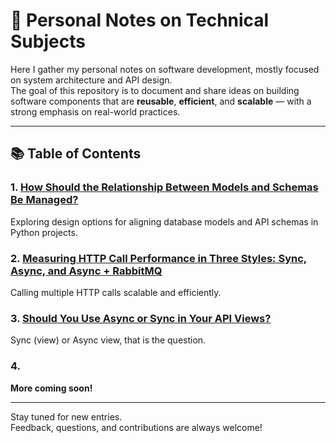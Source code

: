 # 📝 Personal Notes on Technical Subjects

Here I gather my personal notes on software development, mostly focused on system architecture and API design.  
The goal of this repository is to document and share ideas on building software components that are **reusable**, **efficient**, and **scalable** — with a strong emphasis on real-world practices.

---

## 📚 Table of Contents

### 1. [How Should the Relationship Between Models and Schemas Be Managed?](posts/model-schema-design.md)
   Exploring design options for aligning database models and API schemas in Python projects.

### 2. [Measuring HTTP Call Performance in Three Styles: Sync, Async, and Async + RabbitMQ](posts/sync-async-mq.md)
   Calling multiple HTTP calls scalable and efficiently.

### 3. [Should You Use Async or Sync in Your API Views?](posts/async-or-sync.md)
   Sync (view) or Async view, that is the question.

### 4. []()

**More coming soon!**

---

Stay tuned for new entries.  
Feedback, questions, and contributions are always welcome!
